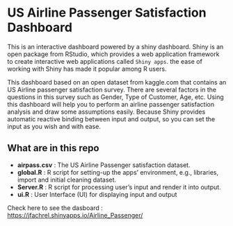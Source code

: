 # US Airline Passenger Satisfaction Dashboard

This is an interactive dashboard powered by a shiny dashboard. Shiny is an open package from RStudio, which provides a web application framework to create interactive web applications called `Shiny apps`. the ease of working with Shiny has made it popular among R users.

This dashboard based on an open dataset from kaggle.com that contains an US Airline passenger satisfaction survey. There are several factors in the questions in this survey such as Gender, Type of Customer, Age, etc. Using this dashboard will help you to perform an airline passenger satisfaction analysis and draw some assumptions easily. Because Shiny provides automatic reactive binding between input and output, so you can set the input as you wish and with ease.

## What are in this repo

- **airpass.csv** : The US Airline Passenger satisfaction dataset.
- **global.R** : R script for setting-up the apps’ environment, e.g., libraries, import and initial cleaning dataset.
- **Server.R** : R script for processing user’s input and render it into output.
- **ui.R** : User Interface (UI) for displaying input and output

Check here to see the dasboard :
https://jfachrel.shinyapps.io/Airline_Passenger/
